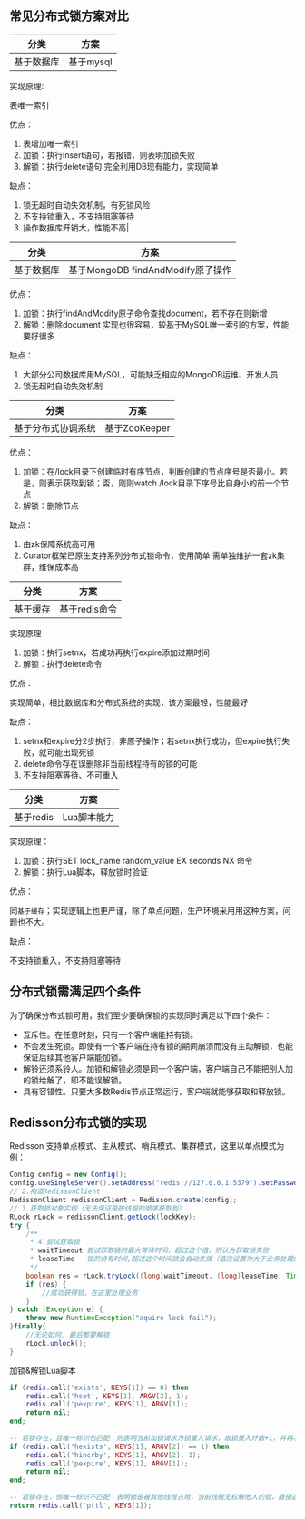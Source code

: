 

## 常见分布式锁方案对比
| 分类       | 方案      |
|----------|---------|
| 基于数据库 | 基于mysql |

实现原理:

表唯一索引

优点：

1. 表增加唯一索引 
2. 加锁：执行insert语句，若报错，则表明加锁失败 
3. 解锁：执行delete语句	完全利用DB现有能力，实现简单	

缺点：

1. 锁无超时自动失效机制，有死锁风险
2. 不支持锁重入，不支持阻塞等待
3. 操作数据库开销大，性能不高|

| 分类       | 方案                              |
|----------|---------------------------------|
| 基于数据库 | 基于MongoDB findAndModify原子操作 |

优点：

1. 加锁：执行findAndModify原子命令查找document，若不存在则新增 
2. 解锁：删除document	实现也很容易，较基于MySQL唯一索引的方案，性能要好很多

缺点：

1. 大部分公司数据库用MySQL，可能缺乏相应的MongoDB运维、开发人员
2. 锁无超时自动失效机制

| 分类               | 方案          |
|------------------|-------------|
| 基于分布式协调系统 | 基于ZooKeeper |

优点：

1. 加锁：在/lock目录下创建临时有序节点，判断创建的节点序号是否最小。若是，则表示获取到锁；否，则则watch /lock目录下序号比自身小的前一个节点
2. 解锁：删除节点

缺点：

1. 由zk保障系统高可用
2. Curator框架已原生支持系列分布式锁命令，使用简单	需单独维护一套zk集群，维保成本高

| 分类     | 方案          |
|--------|-------------|
| 基于缓存 | 基于redis命令 |

实现原理

1. 加锁：执行setnx，若成功再执行expire添加过期时间
2. 解锁：执行delete命令
        
优点：

实现简单，相比数据库和分布式系统的实现，该方案最轻，性能最好	

缺点：

1. setnx和expire分2步执行，非原子操作；若setnx执行成功，但expire执行失败，就可能出现死锁
2. delete命令存在误删除非当前线程持有的锁的可能 
3. 不支持阻塞等待、不可重入


| 分类      | 方案        |
|---------|-----------|
| 基于redis | Lua脚本能力 |

实现原理：

1. 加锁：执行SET lock_name random_value EX seconds NX 命令
2. 解锁：执行Lua脚本，释放锁时验证

优点：

同`基于缓存`；实现逻辑上也更严谨，除了单点问题，生产环境采用用这种方案，问题也不大。

缺点：

不支持锁重入，不支持阻塞等待	


## 分布式锁需满足四个条件

为了确保分布式锁可用，我们至少要确保锁的实现同时满足以下四个条件：

- 互斥性。在任意时刻，只有一个客户端能持有锁。
- 不会发生死锁。即使有一个客户端在持有锁的期间崩溃而没有主动解锁，也能保证后续其他客户端能加锁。
- 解铃还须系铃人。加锁和解锁必须是同一个客户端，客户端自己不能把别人加的锁给解了，即不能误解锁。
- 具有容错性。只要大多数Redis节点正常运行，客户端就能够获取和释放锁。

## Redisson分布式锁的实现

Redisson 支持单点模式、主从模式、哨兵模式、集群模式，这里以单点模式为例：

```java
Config config = new Config();
config.useSingleServer().setAddress("redis://127.0.0.1:5379").setPassword("123456").setDatabase(0);
// 2.构造RedissonClient
RedissonClient redissonClient = Redisson.create(config);
// 3.获取锁对象实例（无法保证是按线程的顺序获取到）
RLock rLock = redissonClient.getLock(lockKey);
try {
    /**
     * 4.尝试获取锁
     * waitTimeout 尝试获取锁的最大等待时间，超过这个值，则认为获取锁失败
     * leaseTime   锁的持有时间,超过这个时间锁会自动失效（值应设置为大于业务处理的时间，确保在锁有效期内业务能处理完）
     */
    boolean res = rLock.tryLock((long)waitTimeout, (long)leaseTime, TimeUnit.SECONDS);
    if (res) {
        //成功获得锁，在这里处理业务
    }
} catch (Exception e) {
    throw new RuntimeException("aquire lock fail");
}finally{
    //无论如何, 最后都要解锁
    rLock.unlock();
}

```

加锁&解锁Lua脚本

```lua
if (redis.call('exists', KEYS[1]) == 0) then
    redis.call('hset', KEYS[1], ARGV[2], 1);
    redis.call('pexpire', KEYS[1], ARGV[1]);
    return nil;
end;
 
-- 若锁存在，且唯一标识也匹配：则表明当前加锁请求为锁重入请求，故锁重入计数+1，并再次设置锁过期时间
if (redis.call('hexists', KEYS[1], ARGV[2]) == 1) then
    redis.call('hincrby', KEYS[1], ARGV[2], 1);
    redis.call('pexpire', KEYS[1], ARGV[1]);
    return nil;
end;
 
-- 若锁存在，但唯一标识不匹配：表明锁是被其他线程占用，当前线程无权解他人的锁，直接返回锁剩余过期时间
return redis.call('pttl', KEYS[1]);

```